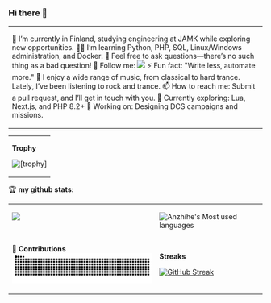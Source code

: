 ### Hi there 👋


<table>
<tr>
<td width="100%">

🤖 I’m currently in Finland, studying engineering at JAMK while exploring new opportunities.
👨‍💻 I’m learning Python, PHP, SQL, Linux/Windows administration, and Docker.
💬 Feel free to ask questions—there’s no such thing as a bad question!
👏 Follow me: [![](https://img.shields.io/github/followers/Dragonius?label=follow%20me&style=social)](https://github.com/Dragonius/)
⚡ Fun fact: "Write less, automate more."
🎵 I enjoy a wide range of music, from classical to hard trance. Lately, I’ve been listening to rock and trance.
📫 How to reach me: Submit a pull request, and I’ll get in touch with you.
🌱 Currently exploring: Lua, Next.js, and PHP 8.2+
🔭 Working on: Designing DCS campaigns and missions.


</td>
  </tr>

  </table>
<table>
  <tr>
  <td width="100%">

  **Trophy**

  ![[trophy]](https://github-profile-trophy.vercel.app/?username=Dragonius)

  </td>
  </tr>
</table>
<table>
  <tr>

🏆 **my github stats:**

<td valign="top"  width="58%">
  
  ![](https://github-readme-stats-sigma-five.vercel.app/api?username=Dragonius)
  
  <br>

 🐍 **Contributions**
  ![](https://github.com/Dragonius/Dragonius/blob/snake/github-contribution-grid-snake.svg)
  </td>
  <td valign="top"  width="42%">
  
  ![Anzhihe's Most used languages](https://github-readme-stats-sigma-five.vercel.app/api/top-langs/?username=Dragonius&layout=compact&hide_border=true&langs_count=10)
  
  <br>

  **Streaks**

  [![GitHub Streak](https://streak-stats.demolab.com?user=Dragonius&theme=gotham&background=FFFFFF&ring=13FF4C&fire=FF0000&border=000000&stroke=FF0000&currStreakNum=FF0000&sideNums=FF0000&sideLabels=006000&currStreakLabel=006000&dates=00C000)](https://git.io/streak-stats)

  </td>

  </tr>
</table>




<!--
**Dragonius/Dragonius** is a ✨ _special_ ✨ repository because its `README.md` (this file) appears on your GitHub profile.

Here are some ideas to get you started:

- 🔭 I’m currently working on ...
- 🌱 I’m currently learning ...
- 👯 I’m looking to collaborate on ...
- 🤔 I’m looking for help with ...
- 💬 Ask me about ...
- 📫 How to reach me: ...
- 😄 Pronouns: ...
- ⚡ Fun fact: ...
-->
